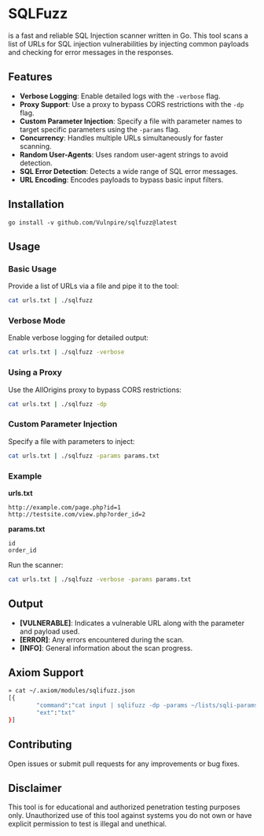 # SQLFuzz

is a fast and reliable SQL Injection scanner written in Go. This tool scans a list of URLs for SQL injection vulnerabilities by injecting common payloads and checking for error messages in the responses.

## Features

- **Verbose Logging**: Enable detailed logs with the `-verbose` flag.
- **Proxy Support**: Use a proxy to bypass CORS restrictions with the `-dp` flag.
- **Custom Parameter Injection**: Specify a file with parameter names to target specific parameters using the `-params` flag.
- **Concurrency**: Handles multiple URLs simultaneously for faster scanning.
- **Random User-Agents**: Uses random user-agent strings to avoid detection.
- **SQL Error Detection**: Detects a wide range of SQL error messages.
- **URL Encoding**: Encodes payloads to bypass basic input filters.

## Installation

`go install -v github.com/Vulnpire/sqlfuzz@latest`

## Usage

### Basic Usage
Provide a list of URLs via a file and pipe it to the tool:

```bash
cat urls.txt | ./sqlfuzz
```

### Verbose Mode
Enable verbose logging for detailed output:

```bash
cat urls.txt | ./sqlfuzz -verbose
```

### Using a Proxy
Use the AllOrigins proxy to bypass CORS restrictions:

```bash
cat urls.txt | ./sqlfuzz -dp
```

### Custom Parameter Injection
Specify a file with parameters to inject:

```bash
cat urls.txt | ./sqlfuzz -params params.txt
```

### Example

**urls.txt**
```
http://example.com/page.php?id=1
http://testsite.com/view.php?order_id=2
```

**params.txt**
```
id
order_id
```

Run the scanner:

```bash
cat urls.txt | ./sqlfuzz -verbose -params params.txt
```

## Output

- **[VULNERABLE]**: Indicates a vulnerable URL along with the parameter and payload used.
- **[ERROR]**: Any errors encountered during the scan.
- **[INFO]**: General information about the scan progress.

## Axiom Support

```bash
» cat ~/.axiom/modules/sqlifuzz.json
[{
        "command":"cat input | sqlifuzz -dp -params ~/lists/sqli-params.txt | anew output",
        "ext":"txt"
}]
```

## Contributing

Open issues or submit pull requests for any improvements or bug fixes.

## Disclaimer

This tool is for educational and authorized penetration testing purposes only. Unauthorized use of this tool against systems you do not own or have explicit permission to test is illegal and unethical.

